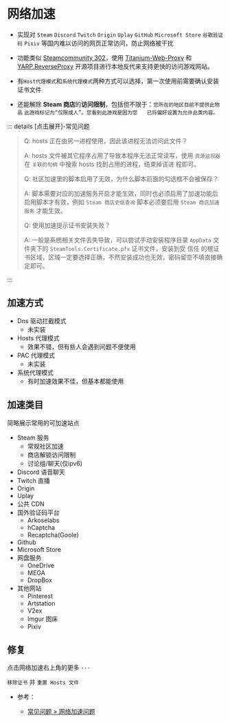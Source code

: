 # 网络加速

- 实现对 `Steam` `Discord` `Twitch` `Origin` `Uplay` `GitHub` `Microsoft Store` `谷歌验证码` `Pixiv` 等国内难以访问的网页正常访问，防止网络被干扰

- 功能类似 [Steamcommunity 302](https://www.dogfight360.com/blog/686/)，使用 [Titanium-Web-Proxy](https://github.com/justcoding121/Titanium-Web-Proxy) 和 [YARP.ReverseProxy](https://github.com/microsoft/reverse-proxy) 开源项目进行本地反代来支持更快的访问游戏网站。

- 有`Host代理模式`和`系统代理模式`两种方式可以选择，第一次使用前需要确认安装证书文件

- 还能解除 **Steam 商店**的**访问限制**，包括但不限于：`您所在的地区目前不提供此物品` `此游戏标记为“仅限成人”。您看到此游戏是因为您   已将偏好设置为允许此类内容。`

::: details [点击展开]-常见问题

> Q: hosts 正在由另一进程使用，因此该进程无法访问此文件？
>
> A: hosts 文件被其它程序占用了导致本程序无法正常读写，使用 `资源监视器` 在 `关联的句柄` 中搜索 hosts 找到占用的进程，结束掉该进  程即可。
>
> Q: 社区加速里的脚本启用了无效，为什么脚本前面的勾选框不会被保存？
>
> A: 脚本需要对应的加速服务开启才能生效，同时也必须启用了加速功能后启用脚本才有效，例如 `Steam 商店史低查询` 脚本必须要启用   `Steam 商店加速服务` 才能生效。
>
> Q: 使用加速提示证书安装失败？
>
> A: 一般是系统相关文件丢失导致，可以尝试手动安装程序目录 `AppData` 文件夹下的 `SteamTools.Certificate.pfx` 证书文件，安装到受  信任  的根证书区域，区域一定要选择正确，不然安装成功也无效，密码留空不填直接确定即可。

:::

## 加速方式

- Dns 驱动拦截模式
  - 未实装
- Hosts 代理模式
  - 效果不错，但有些人会遇到问题不便使用
- PAC 代理模式
  - 未实装
- 系统代理模式
  - 有时加速效果不佳，但基本都能使用

## 加速类目

简略展示常用的可加速站点

- Steam 服务
  - 常规社区加速
  - 商店解锁访问限制
  - 讨论组/聊天(仅ipv6)
- Discord 语音聊天
- Twitch 直播
- Origin
- Uplay
- 公共 CDN
- 国外验证码平台
  - Arkoselabs
  - hCaptcha
  - Recaptcha(Goole)
- Github
- Microsoft Store
- 网盘服务
  - OneDrive
  - MEGA
  - DropBox
- 其他网站
  - Pinterest
  - Artstation
  - V2ex
  - Imgur 图床
  - Pixiv

## 修复

点击网络加速右上角的更多 `···`

`移除证书` 并 `重置 Hosts 文件`

- 参考：

  - [常见问题 > 网络加速问题](../../FAQ/网络.md)
